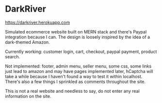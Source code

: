 # DarkRiver

https://darkriver.herokuapp.com

Simulated ecommerce website built on MERN stack and there's Paypal integration because I can.
The design is loosely inspired by the idea of a dark-themed Amazon.

Currently working: customer login, cart, checkout, paypal payment, product search.

Not implemented: footer, admin menu, seller menu, some css, some links just lead to amazon and may have pages implemented later, hCaptcha will take a while because I haven't found a way to test it within localhost. There's also a few things I sprinkled as comments throughout the site.

This is not a real website and needless to say, do not enter any real information on the site.
